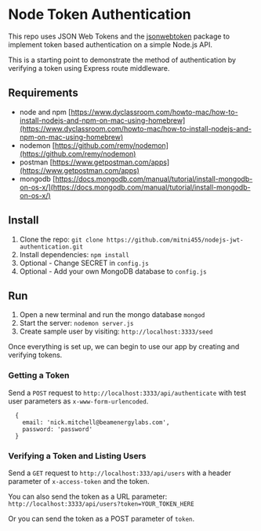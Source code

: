 # Node Token Authentication

This repo uses JSON Web Tokens and the [jsonwebtoken](https://github.com/auth0/node-jsonwebtoken) package to implement token based authentication on a simple Node.js API.

This is a starting point to demonstrate the method of authentication by verifying a token using Express route middleware.

## Requirements

- node and npm [https://www.dyclassroom.com/howto-mac/how-to-install-nodejs-and-npm-on-mac-using-homebrew](https://www.dyclassroom.com/howto-mac/how-to-install-nodejs-and-npm-on-mac-using-homebrew)
- nodemon [https://github.com/remy/nodemon](https://github.com/remy/nodemon)
- postman [https://www.getpostman.com/apps](https://www.getpostman.com/apps)
- mongodb [https://docs.mongodb.com/manual/tutorial/install-mongodb-on-os-x/](https://docs.mongodb.com/manual/tutorial/install-mongodb-on-os-x/)

## Install

1. Clone the repo: `git clone https://github.com/mitni455/nodejs-jwt-authentication.git`
2. Install dependencies: `npm install`
3. Optional - Change SECRET in `config.js`
4. Optional - Add your own MongoDB database to `config.js`

## Run
1. Open a new terminal and run the mongo database `mongod`
2. Start the server: `nodemon server.js`
3. Create sample user by visiting: `http://localhost:3333/seed`

Once everything is set up, we can begin to use our app by creating and verifying tokens.

### Getting a Token

Send a `POST` request to `http://localhost:3333/api/authenticate` with test user parameters as `x-www-form-urlencoded`. 

```
  {
    email: 'nick.mitchell@beamenergylabs.com',
    password: 'password'
  }
```

### Verifying a Token and Listing Users

Send a `GET` request to `http://localhost:333/api/users` with a header parameter of `x-access-token` and the token.

You can also send the token as a URL parameter: `http://localhost:3333/api/users?token=YOUR_TOKEN_HERE`

Or you can send the token as a POST parameter of `token`.

